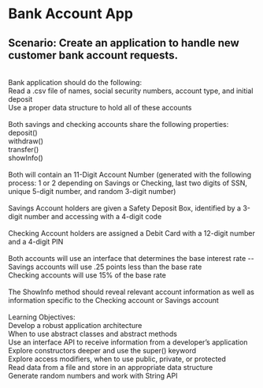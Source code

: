 # Bank Account App
## Scenario: Create an application to handle new customer bank account requests.
<br> Bank application should do the following:
<br> Read a .csv file of names, social security numbers, account type, and initial deposit
<br> Use a proper data structure to hold all of these accounts
<br>
<br> Both savings and checking accounts share the following properties:
<br>deposit()
<br>withdraw()
<br>transfer()
<br>showInfo()
<br>
<br>Both will contain an 11-Digit Account Number (generated with the following process: 1 or 2 depending on Savings or Checking, last two digits of SSN, unique 5-digit number, and random 3-digit number)
<br>
<br>Savings Account holders are given a Safety Deposit Box, identified by a 3-digit number and accessing with a 4-digit code
<br>
<br>Checking Account holders are assigned a Debit Card with a 12-digit number and a 4-digit PIN
<br>
<br>Both accounts will use an interface that determines the base interest rate --
<br>Savings accounts will use .25 points less than the base rate
<br>Checking accounts will use 15% of  the base rate
<br>
<br>The ShowInfo method should reveal relevant account information as well as information specific to the Checking account or Savings account
<br>
<br>Learning Objectives:
<br>Develop a robust application architecture
<br>When to use abstract classes and abstract methods
<br>Use an interface API to receive information from a developer’s application
<br>Explore constructors deeper and use the super() keyword
<br>Explore access modifiers, when to use public, private, or protected
<br>Read data from a file and store in an appropriate data structure
<br>Generate random numbers and work with String API

